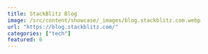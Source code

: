 ```yaml
---
title: StackBlitz Blog
image: /src/content/showcase/_images/blog.stackblitz.com.webp
url: "https://blog.stackblitz.com/"
categories: ["tech"]
featured: 6
---
```


